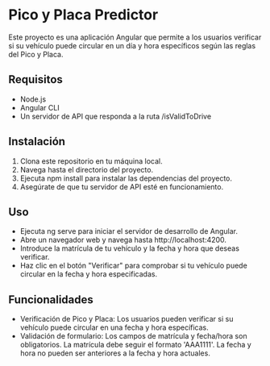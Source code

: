 # Pico y Placa Predictor
Este proyecto es una aplicación Angular que permite a los usuarios verificar si su vehículo puede circular en un día y hora específicos según las reglas del Pico y Placa.

## Requisitos

- Node.js
- Angular CLI
- Un servidor de API que responda a la ruta /isValidToDrive

## Instalación

1. Clona este repositorio en tu máquina local.
2. Navega hasta el directorio del proyecto.
3. Ejecuta npm install para instalar las dependencias del proyecto.
4. Asegúrate de que tu servidor de API esté en funcionamiento.

## Uso

- Ejecuta ng serve para iniciar el servidor de desarrollo de Angular.
- Abre un navegador web y navega hasta http://localhost:4200.
- Introduce la matrícula de tu vehículo y la fecha y hora que deseas verificar.
- Haz clic en el botón "Verificar" para comprobar si tu vehículo puede circular en la fecha y hora especificadas.

## Funcionalidades

- Verificación de Pico y Placa: Los usuarios pueden verificar si su vehículo puede circular en una fecha y hora específicas.
- Validación de formulario: Los campos de matrícula y fecha/hora son obligatorios. La matrícula debe seguir el formato 'AAA1111'. La fecha y hora no pueden ser anteriores a la fecha y hora actuales.